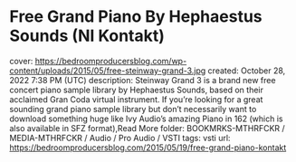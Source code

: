 # Free Grand Piano By Hephaestus Sounds (NI Kontakt)

cover: https://bedroomproducersblog.com/wp-content/uploads/2015/05/free-steinway-grand-3.jpg
created: October 28, 2022 7:38 PM (UTC)
description: Steinway Grand 3 is a brand new free concert piano sample library by Hephaestus Sounds, based on their acclaimed Gran Coda virtual instrument. If you’re looking for a great sounding grand piano sample library but don’t necessarily want to download something huge like Ivy Audio’s amazing Piano in 162 (which is also available in SFZ format),Read More
folder: BOOKMRKS-MTHRFCKR / MEDIA-MTHRFCKR / Audio / Pro Audio / VSTI
tags: vsti
url: https://bedroomproducersblog.com/2015/05/19/free-grand-piano-kontakt